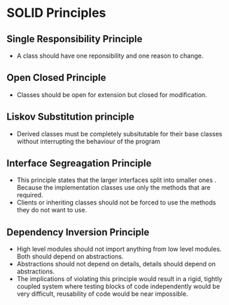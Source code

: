  # SOLID Principles
 
## Single Responsibility Principle
- A class should have one reponsibility and one reason to change.


## Open Closed Principle
- Classes should be open for extension but closed for modification. 

## Liskov Substitution principle
- Derived classes must be completely subsitutable for their base classes without interrupting the behaviour of the program


## Interface Segreagation Principle
- This principle states that the larger interfaces split into smaller ones . Because the implementation classes use only the methods that are required.
- Clients or inheriting classes should not be forced to use the methods they do not want to use.

## Dependency Inversion Principle
- High level modules should not import anything from low level modules. Both should depend on abstractions. 
- Abstractions should not depend on details, details should depend on abstractions. 
- The implications of violating this principle would result in a rigid, tightly coupled system where testing blocks of code independently would be very difficult, 
  reusability of code would be near impossible. 